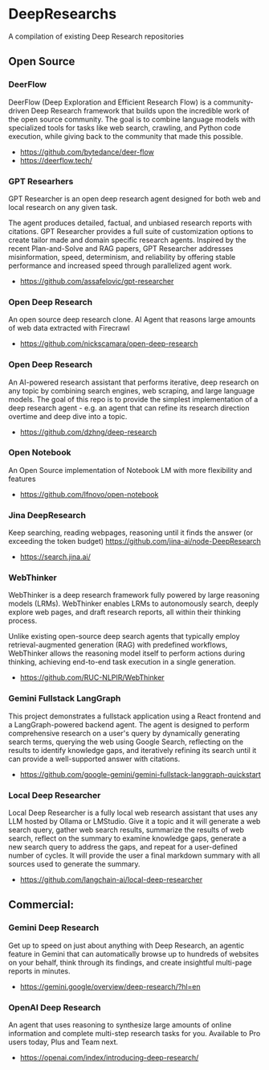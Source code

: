# DeepResearchs
A compilation of existing Deep Research repositories

## Open Source

### DeerFlow
DeerFlow (Deep Exploration and Efficient Research Flow) is a community-driven Deep Research framework 
that builds upon the incredible work of the open source community. The goal is to combine language 
models with specialized tools for tasks like web search, crawling, and Python code execution, while 
giving back to the community that made this possible.
- https://github.com/bytedance/deer-flow
- https://deerflow.tech/
### GPT Researhers
GPT Researcher is an open deep research agent designed for both web and local research on any given task.

The agent produces detailed, factual, and unbiased research reports with citations. GPT Researcher 
provides a full suite of customization options to create tailor made and domain specific research 
agents. Inspired by the recent Plan-and-Solve and RAG papers, GPT Researcher addresses misinformation, 
speed, determinism, and reliability by offering stable performance and increased speed through 
parallelized agent work.

- https://github.com/assafelovic/gpt-researcher

### Open Deep Research
An open source deep research clone. AI Agent that reasons large amounts of web data extracted with Firecrawl
- https://github.com/nickscamara/open-deep-research

### Open Deep Research
An AI-powered research assistant that performs iterative, deep research on any topic by combining search engines, 
web scraping, and large language models. The goal of this repo is to provide the simplest implementation of a 
deep research agent - e.g. an agent that can refine its research direction overtime and deep dive into a topic.
- https://github.com/dzhng/deep-research

### Open Notebook
An Open Source implementation of Notebook LM with more flexibility and features
- https://github.com/lfnovo/open-notebook

### Jina DeepResearch
Keep searching, reading webpages, reasoning until it finds the answer (or exceeding the token budget)
https://github.com/jina-ai/node-DeepResearch
- https://search.jina.ai/

### WebThinker
WebThinker is a deep research framework fully powered by large reasoning models (LRMs).
WebThinker enables LRMs to autonomously search, deeply explore web pages, and draft research 
reports, all within their thinking process.

Unlike existing open-source deep search agents that typically employ retrieval-augmented generation (RAG)
with predefined workflows, WebThinker allows the reasoning model itself to perform actions during 
thinking, achieving end-to-end task execution in a single generation.
- https://github.com/RUC-NLPIR/WebThinker

### Gemini Fullstack LangGraph
This project demonstrates a fullstack application using a React frontend and a LangGraph-powered 
backend agent. The agent is designed to perform comprehensive research on a user's query by
dynamically generating search terms, querying the web using Google Search, reflecting on the 
results to identify knowledge gaps, and iteratively refining its search until it can provide 
a well-supported answer with citations. 
- https://github.com/google-gemini/gemini-fullstack-langgraph-quickstart

### Local Deep Researcher
Local Deep Researcher is a fully local web research assistant that uses any LLM hosted by Ollama 
or LMStudio. Give it a topic and it will generate a web search query, gather web search results, 
summarize the results of web search, reflect on the summary to examine knowledge gaps, generate 
a new search query to address the gaps, and repeat for a user-defined number of cycles. 
It will provide the user a final markdown summary with all sources used to generate the summary.
- https://github.com/langchain-ai/local-deep-researcher

## Commercial:
### Gemini Deep Research
Get up to speed on just about anything with Deep Research, an agentic feature in Gemini that 
can automatically browse up to hundreds of websites on your behalf, think through its findings, 
and create insightful multi-page reports in minutes.
- https://gemini.google/overview/deep-research/?hl=en

### OpenAI Deep Research
An agent that uses reasoning to synthesize large amounts of online information and complete 
multi-step research tasks for you. Available to Pro users today, Plus and Team next.
- https://openai.com/index/introducing-deep-research/

